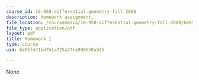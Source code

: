 ```yaml
---
course_id: 18-950-differential-geometry-fall-2008
description: Homework assignment.
file_location: /coursemedia/18-950-differential-geometry-fall-2008/6e85fd71bd7b1a725a27fe998658a925_homework1.pdf
file_type: application/pdf
layout: pdf
title: Homework 1
type: course
uid: 6e85fd71bd7b1a725a27fe998658a925

---
```

None